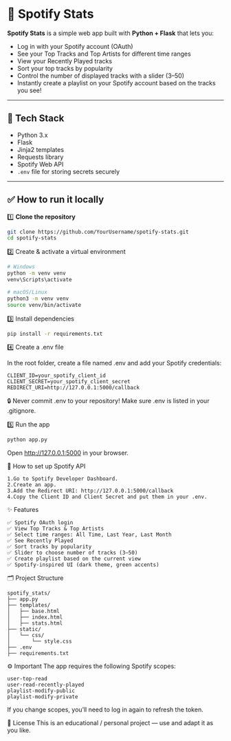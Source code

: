 # 🎵 Spotify Stats

**Spotify Stats** is a simple web app built with **Python + Flask** that lets you:

- Log in with your Spotify account (OAuth)
- See your Top Tracks and Top Artists for different time ranges
- View your Recently Played tracks
- Sort your top tracks by popularity
- Control the number of displayed tracks with a slider (3–50)
- Instantly create a playlist on your Spotify account based on the tracks you see!

---

## 🚀 **Tech Stack**

- Python 3.x
- Flask
- Jinja2 templates
- Requests library
- Spotify Web API
- `.env` file for storing secrets securely

---

## ✅ **How to run it locally**

1️⃣ **Clone the repository**

```bash
git clone https://github.com/YourUsername/spotify-stats.git
cd spotify-stats
```

2️⃣ Create & activate a virtual environment

```bash
# Windows
python -m venv venv
venv\Scripts\activate

# macOS/Linux
python3 -m venv venv
source venv/bin/activate
```

3️⃣ Install dependencies
```bash
pip install -r requirements.txt
```

4️⃣ Create a .env file

In the root folder, create a file named .env and add your Spotify credentials:
```env
CLIENT_ID=your_spotify_client_id
CLIENT_SECRET=your_spotify_client_secret
REDIRECT_URI=http://127.0.0.1:5000/callback
```

🔒 Never commit .env to your repository!
Make sure .env is listed in your .gitignore.

5️⃣ Run the app

```bash
python app.py
```
Open http://127.0.0.1:5000 in your browser.

📌 How to set up Spotify API
```
1.Go to Spotify Developer Dashboard.
2.Create an app.
3.Add the Redirect URI: http://127.0.0.1:5000/callback
4.Copy the Client ID and Client Secret and put them in your .env.
```

✨ Features
```
✅ Spotify OAuth login
✅ View Top Tracks & Top Artists
✅ Select time ranges: All Time, Last Year, Last Month
✅ See Recently Played
✅ Sort tracks by popularity
✅ Slider to choose number of tracks (3–50)
✅ Create playlist based on the current view
✅ Spotify-inspired UI (dark theme, green accents)
```

🗂️ Project Structure
```
spotify_stats/
├── app.py
├── templates/
│   ├── base.html
│   ├── index.html
│   ├── stats.html
├── static/
│   └── css/
│       └── style.css
├── .env
├── requirements.txt
```

⚙️ Important
The app requires the following Spotify scopes:
```
user-top-read
user-read-recently-played
playlist-modify-public
playlist-modify-private
```

If you change scopes, you’ll need to log in again to refresh the token.

📜 License
This is an educational / personal project — use and adapt it as you like.

